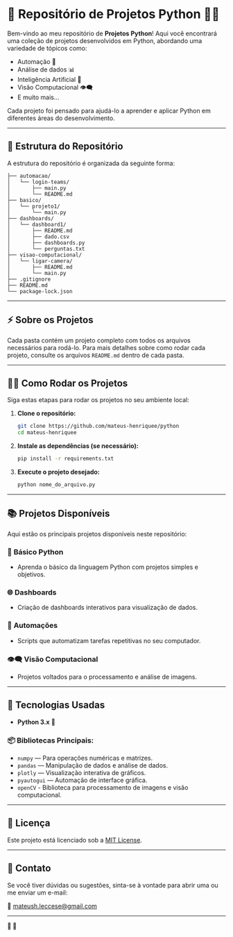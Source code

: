 # 🚀 **Repositório de Projetos Python** 🐍✨

Bem-vindo ao meu repositório de **Projetos Python**! Aqui você encontrará uma coleção de projetos desenvolvidos em Python, abordando uma variedade de tópicos como:

- Automação 🚗
- Análise de dados 📊
- Inteligência Artificial 🤖
- Visão Computacional 👁‍🗨
- E muito mais...

Cada projeto foi pensado para ajudá-lo a aprender e aplicar Python em diferentes áreas do desenvolvimento.

---

## 📁 **Estrutura do Repositório**

A estrutura do repositório é organizada da seguinte forma:

```
├── automacao/
│   └── login-teams/
│       ├── main.py
│       └── README.md
├── basico/
│   └── projeto1/
│       └── main.py
├── dashboards/
│   └── dashboard1/
│       ├── README.md
│       ├── dado.csv
│       ├── dashboards.py
│       └── perguntas.txt
├── visao-computacional/
│   └── ligar-camera/
│       ├── README.md
│       └── main.py
├── .gitignore
├── README.md
└── package-lock.json
```

---

## ⚡ **Sobre os Projetos**

Cada pasta contém um projeto completo com todos os arquivos necessários para rodá-lo. Para mais detalhes sobre como rodar cada projeto, consulte os arquivos `README.md` dentro de cada pasta.

---

## 🧑‍💻 **Como Rodar os Projetos**

Siga estas etapas para rodar os projetos no seu ambiente local:

1. **Clone o repositório:**
   ```bash
   git clone https://github.com/mateus-henriquee/python
   cd mateus-henriquee
   ```

2. **Instale as dependências (se necessário):**
   ```bash
   pip install -r requirements.txt
   ```

3. **Execute o projeto desejado:**
   ```bash
   python nome_do_arquivo.py
   ```

---

## 📚 **Projetos Disponíveis**

Aqui estão os principais projetos disponíveis neste repositório:

### 📝 **Básico Python**
- Aprenda o básico da linguagem Python com projetos simples e objetivos.

### 🌐 **Dashboards**
- Criação de dashboards interativos para visualização de dados.

### 🚗 **Automações**
- Scripts que automatizam tarefas repetitivas no seu computador.

### 👁‍🗨 **Visão Computacional**
- Projetos voltados para o processamento e análise de imagens.

---

## 🔧 **Tecnologias Usadas**

- **Python 3.x** 🐍

### 📦 **Bibliotecas Principais:**
- `numpy` — Para operações numéricas e matrizes.
- `pandas` — Manipulação de dados e análise de dados.
- `plotly` — Visualização interativa de gráficos.
- `pyautogui` — Automação de interface gráfica.
- `openCV` - Biblioteca para processamento de imagens e visão computacional.

---

## 📄 **Licença**

Este projeto está licenciado sob a [MIT License](LICENSE).

---

## 💬 **Contato**

Se você tiver dúvidas ou sugestões, sinta-se à vontade para abrir uma ou me enviar um e-mail:

📧 [mateush.leccese@gmail.com](mailto:mateush.leccese@gmail.com)

---

**🐍  🚀**
